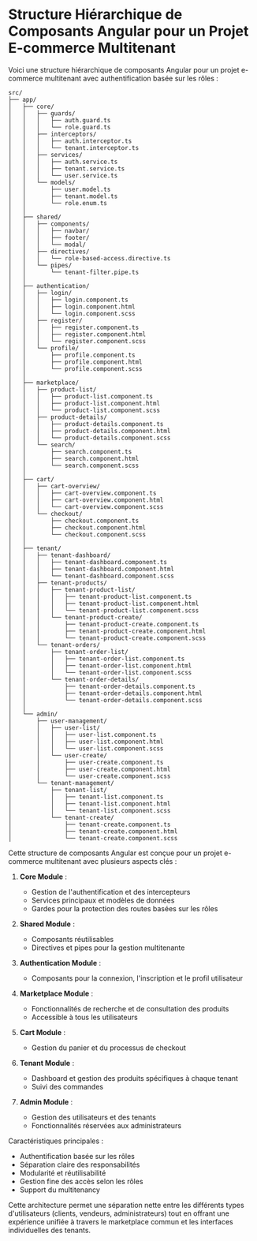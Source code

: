 # Structure Hiérarchique de Composants Angular pour un Projet E-commerce Multitenant

Voici une structure hiérarchique de composants Angular pour un projet e-commerce multitenant avec authentification basée sur les rôles :

```batch
src/
├── app/
│   ├── core/
│   │   ├── guards/
│   │   │   ├── auth.guard.ts
│   │   │   └── role.guard.ts
│   │   ├── interceptors/
│   │   │   ├── auth.interceptor.ts
│   │   │   └── tenant.interceptor.ts
│   │   ├── services/
│   │   │   ├── auth.service.ts
│   │   │   ├── tenant.service.ts
│   │   │   └── user.service.ts
│   │   └── models/
│   │       ├── user.model.ts
│   │       ├── tenant.model.ts
│   │       └── role.enum.ts
│   │
│   ├── shared/
│   │   ├── components/
│   │   │   ├── navbar/
│   │   │   ├── footer/
│   │   │   └── modal/
│   │   ├── directives/
│   │   │   └── role-based-access.directive.ts
│   │   └── pipes/
│   │       └── tenant-filter.pipe.ts
│   │
│   ├── authentication/
│   │   ├── login/
│   │   │   ├── login.component.ts
│   │   │   ├── login.component.html
│   │   │   └── login.component.scss
│   │   ├── register/
│   │   │   ├── register.component.ts
│   │   │   ├── register.component.html
│   │   │   └── register.component.scss
│   │   └── profile/
│   │       ├── profile.component.ts
│   │       ├── profile.component.html
│   │       └── profile.component.scss
│   │
│   ├── marketplace/
│   │   ├── product-list/
│   │   │   ├── product-list.component.ts
│   │   │   ├── product-list.component.html
│   │   │   └── product-list.component.scss
│   │   ├── product-details/
│   │   │   ├── product-details.component.ts
│   │   │   ├── product-details.component.html
│   │   │   └── product-details.component.scss
│   │   └── search/
│   │       ├── search.component.ts
│   │       ├── search.component.html
│   │       └── search.component.scss
│   │
│   ├── cart/
│   │   ├── cart-overview/
│   │   │   ├── cart-overview.component.ts
│   │   │   ├── cart-overview.component.html
│   │   │   └── cart-overview.component.scss
│   │   └── checkout/
│   │       ├── checkout.component.ts
│   │       ├── checkout.component.html
│   │       └── checkout.component.scss
│   │
│   ├── tenant/
│   │   ├── tenant-dashboard/
│   │   │   ├── tenant-dashboard.component.ts
│   │   │   ├── tenant-dashboard.component.html
│   │   │   └── tenant-dashboard.component.scss
│   │   ├── tenant-products/
│   │   │   ├── tenant-product-list/
│   │   │   │   ├── tenant-product-list.component.ts
│   │   │   │   ├── tenant-product-list.component.html
│   │   │   │   └── tenant-product-list.component.scss
│   │   │   └── tenant-product-create/
│   │   │       ├── tenant-product-create.component.ts
│   │   │       ├── tenant-product-create.component.html
│   │   │       └── tenant-product-create.component.scss
│   │   └── tenant-orders/
│   │       ├── tenant-order-list/
│   │       │   ├── tenant-order-list.component.ts
│   │       │   ├── tenant-order-list.component.html
│   │       │   └── tenant-order-list.component.scss
│   │       └── tenant-order-details/
│   │           ├── tenant-order-details.component.ts
│   │           ├── tenant-order-details.component.html
│   │           └── tenant-order-details.component.scss
│   │
│   └── admin/
│       ├── user-management/
│       │   ├── user-list/
│       │   │   ├── user-list.component.ts
│       │   │   ├── user-list.component.html
│       │   │   └── user-list.component.scss
│       │   └── user-create/
│       │       ├── user-create.component.ts
│       │       ├── user-create.component.html
│       │       └── user-create.component.scss
│       └── tenant-management/
│           ├── tenant-list/
│           │   ├── tenant-list.component.ts
│           │   ├── tenant-list.component.html
│           │   └── tenant-list.component.scss
│           └── tenant-create/
│               ├── tenant-create.component.ts
│               ├── tenant-create.component.html
│               └── tenant-create.component.scss
```

Cette structure de composants Angular est conçue pour un projet e-commerce multitenant avec plusieurs aspects clés :

1. **Core Module** :
   - Gestion de l'authentification et des intercepteurs
   - Services principaux et modèles de données
   - Gardes pour la protection des routes basées sur les rôles

2. **Shared Module** :
   - Composants réutilisables
   - Directives et pipes pour la gestion multitenante

3. **Authentication Module** :
   - Composants pour la connexion, l'inscription et le profil utilisateur

4. **Marketplace Module** :
   - Fonctionnalités de recherche et de consultation des produits
   - Accessible à tous les utilisateurs

5. **Cart Module** :
   - Gestion du panier et du processus de checkout

6. **Tenant Module** :
   - Dashboard et gestion des produits spécifiques à chaque tenant
   - Suivi des commandes

7. **Admin Module** :
   - Gestion des utilisateurs et des tenants
   - Fonctionnalités réservées aux administrateurs

Caractéristiques principales :

- Authentification basée sur les rôles
- Séparation claire des responsabilités
- Modularité et réutilisabilité
- Gestion fine des accès selon les rôles
- Support du multitenancy

Cette architecture permet une séparation nette entre les différents types d'utilisateurs (clients, vendeurs, administrateurs) tout en offrant une expérience unifiée à travers le marketplace commun et les interfaces individuelles des tenants.
